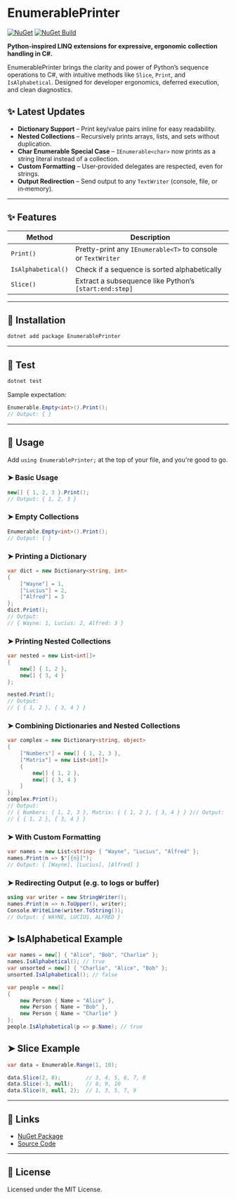 # EnumerablePrinter

[![NuGet](https://img.shields.io/nuget/v/EnumerablePrinter.svg)](https://www.nuget.org/packages/EnumerablePrinter/1.0.5)
[![NuGet Build](https://github.com/wblackmon/EnumerablePrinter/actions/workflows/build.yml/badge.svg)](https://github.com/wblackmon/EnumerablePrinter/actions/workflows/build.yml)

**Python-inspired LINQ extensions for expressive, ergonomic collection handling in C#.**

EnumerablePrinter brings the clarity and power of Python’s sequence operations to C#, with intuitive methods like `Slice`, `Print`, and `IsAlphabetical`. Designed for developer ergonomics, deferred execution, and clean diagnostics.

## ✨ Latest Updates

- **Dictionary Support** – Print key/value pairs inline for easy readability.  
- **Nested Collections** – Recursively prints arrays, lists, and sets without duplication.  
- **Char Enumerable Special Case** – `IEnumerable<char>` now prints as a string literal instead of a collection.  
- **Custom Formatting** – User‑provided delegates are respected, even for strings.  
- **Output Redirection** – Send output to any `TextWriter` (console, file, or in‑memory).  

---

## ✨ Features

| Method             | Description                                                  |
|--------------------|--------------------------------------------------------------|
| `Print()`          | Pretty-print any `IEnumerable<T>` to console or `TextWriter` |
| `IsAlphabetical()` | Check if a sequence is sorted alphabetically                 |
| `Slice()`          | Extract a subsequence like Python’s `[start:end:step]`  

---

## 🚀 Installation

```bash
dotnet add package EnumerablePrinter
```

---

## 🧪 Test

```bash
dotnet test
```

Sample expectation:

```csharp
Enumerable.Empty<int>().Print();
// Output: { }
```

---

## 🧰 Usage

Add `using EnumerablePrinter;` at the top of your file, and you're good to go.

### ➤ Basic Usage

```csharp
new[] { 1, 2, 3 }.Print();
// Output: { 1, 2, 3 }
```

### ➤ Empty Collections

```csharp
Enumerable.Empty<int>().Print();
// Output: { }
```

### ➤ Printing a Dictionary

```csharp
var dict = new Dictionary<string, int>
{
    ["Wayne"] = 1,
    ["Lucius"] = 2,
    ["Alfred"] = 3
};
dict.Print();
// Output:
// { Wayne: 1, Lucius: 2, Alfred: 3 }
```

### ➤ Printing Nested Collections

```csharp
var nested = new List<int[]>
{
    new[] { 1, 2 },
    new[] { 3, 4 }
};

nested.Print();
// Output:
// { { 1, 2 }, { 3, 4 } }
```

### ➤ Combining Dictionaries and Nested Collections

```csharp
var complex = new Dictionary<string, object>
{
    ["Numbers"] = new[] { 1, 2, 3 },
    ["Matrix"] = new List<int[]>
    {
        new[] { 1, 2 },
        new[] { 3, 4 }
    }
};
complex.Print();
// Output:
// { Numbers: { 1, 2, 3 }, Matrix: { { 1, 2 }, { 3, 4 } } }// Output:
// { { 1, 2 }, { 3, 4 } }
```

### ➤ With Custom Formatting

```csharp
var names = new List<string> { "Wayne", "Lucius", "Alfred" };
names.Print(n => $"[{n}]");
// Output: { [Wayne], [Lucius], [Alfred] }
```

### ➤ Redirecting Output (e.g. to logs or buffer)

```csharp
using var writer = new StringWriter();
names.Print(n => n.ToUpper(), writer);
Console.WriteLine(writer.ToString());
// Output: { WAYNE, LUCIUS, ALFRED }
```

## ➤ IsAlphabetical Example

```csharp
var names = new[] { "Alice", "Bob", "Charlie" };
names.IsAlphabetical(); // true
var unsorted = new[] { "Charlie", "Alice", "Bob" };
unsorted.IsAlphabetical(); // false

var people = new[]
{
    new Person { Name = "Alice" },
    new Person { Name = "Bob" },
    new Person { Name = "Charlie" }
};
people.IsAlphabetical(p => p.Name); // true
```

## ➤ Slice Example

```csharp
var data = Enumerable.Range(1, 10);

data.Slice(2, 8);        // 3, 4, 5, 6, 7, 8
data.Slice(-3, null);    // 8, 9, 10
data.Slice(0, null, 2);  // 1, 3, 5, 7, 9
```
---

## 🔗 Links

- [NuGet Package](https://www.nuget.org/packages/EnumerablePrinter)
- [Source Code](https://github.com/wblackmon/EnumerablePrinter)

---

## 📝 License

Licensed under the MIT License.
